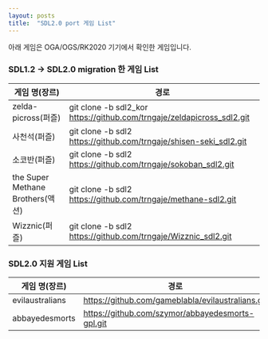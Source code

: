 ```yaml
---
layout: posts
title:  "SDL2.0 port 게임 List"
---
```


아래 게임은 OGA/OGS/RK2020 기기에서 확인한 게임입니다.

### SDL1.2 -> SDL2.0 migration 한 게임 List

게임 명(장르)     | 경로           
------------- | -------------
zelda-picross(퍼즐)  | git clone -b sdl2_kor https://github.com/trngaje/zeldapicross_sdl2.git
사천석(퍼즐)           | git clone -b sdl2 https://github.com/trngaje/shisen-seki_sdl2.git
소코반(퍼즐)           | git clone -b sdl2 https://github.com/trngaje/sokoban_sdl2.git
the Super Methane Brothers(액션) | git clone -b sdl2 https://github.com/trngaje/methane-sdl2.git
Wizznic(퍼즐) | git clone -b sdl2 https://github.com/trngaje/Wizznic_sdl2.git


### SDL2.0 지원 게임 List

게임 명(장르)     | 경로           
------------- | -------------
evilaustralians | https://github.com/gameblabla/evilaustralians.git
abbayedesmorts | https://github.com/szymor/abbayedesmorts-gpl.git

